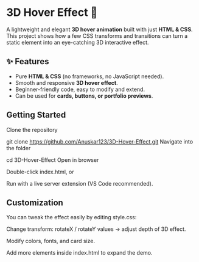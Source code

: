 # 3D Hover Effect 🎨  

A lightweight and elegant **3D hover animation** built with just **HTML & CSS**.  
This project shows how a few CSS transforms and transitions can turn a static element into an eye-catching 3D interactive effect.  

## ✨ Features  
- Pure **HTML & CSS** (no frameworks, no JavaScript needed).  
- Smooth and responsive **3D hover effect**.  
- Beginner-friendly code, easy to modify and extend.  
- Can be used for **cards, buttons, or portfolio previews**.  


## **Getting Started**
Clone the repository

git clone https://github.com/Anuskar123/3D-Hover-Effect.git
Navigate into the folder


cd 3D-Hover-Effect
Open in browser

Double-click index.html, or

Run with a live server extension (VS Code recommended).

## **Customization**
You can tweak the effect easily by editing style.css:

Change transform: rotateX / rotateY values → adjust depth of 3D effect.

Modify colors, fonts, and card size.

Add more elements inside index.html to expand the demo.
